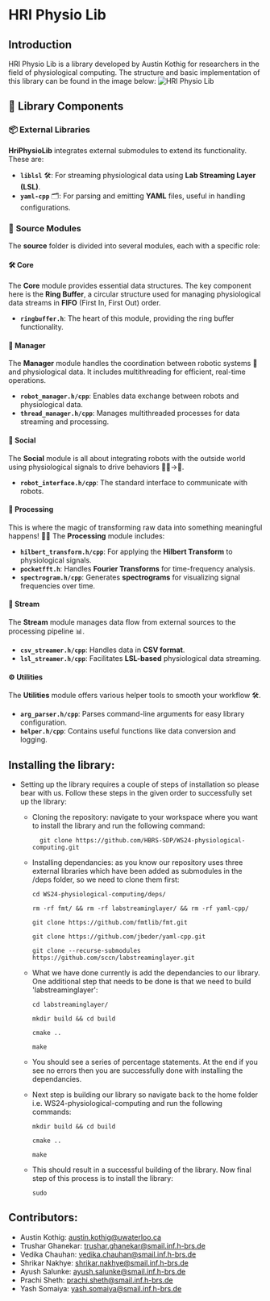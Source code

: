 # HRI Physio Lib 
## Introduction
HRI Physio Lib is a library developed by Austin Kothig for researchers in the field of physiological computing. The structure and basic implementation of this library can be found in the image below:
![HRI Physio Lib](https://github.com/user-attachments/assets/894adccd-6bd8-4dcc-8718-edef5a2d8647)
## 🧩 **Library Components**

### 📦 **External Libraries**

**HriPhysioLib** integrates external submodules to extend its functionality. These are:

- **`liblsl`** 🛠️: For streaming physiological data using **Lab Streaming Layer (LSL)**.
- **`yaml-cpp`** 🗂️: For parsing and emitting **YAML** files, useful in handling configurations.

### 📂 **Source Modules**

The **source** folder is divided into several modules, each with a specific role:

#### 🛠️ **Core**
The **Core** module provides essential data structures. The key component here is the **Ring Buffer**, a circular structure used for managing physiological data streams in **FIFO** (First In, First Out) order.

- **`ringbuffer.h`**: The heart of this module, providing the ring buffer functionality.

#### 🔧 **Manager**
The **Manager** module handles the coordination between robotic systems 🤖 and physiological data. It includes multithreading for efficient, real-time operations.

- **`robot_manager.h/cpp`**: Enables data exchange between robots and physiological data.
- **`thread_manager.h/cpp`**: Manages multithreaded processes for data streaming and processing.

#### 🤖 **Social**
The **Social** module is all about integrating robots with the outside world using physiological signals to drive behaviors 🚶‍♂️→🤖.

- **`robot_interface.h/cpp`**: The standard interface to communicate with robots.

#### 🔬 **Processing**
This is where the magic of transforming raw data into something meaningful happens! 🧙‍♂️ The **Processing** module includes:

- **`hilbert_transform.h/cpp`**: For applying the **Hilbert Transform** to physiological signals.
- **`pocketfft.h`**: Handles **Fourier Transforms** for time-frequency analysis.
- **`spectrogram.h/cpp`**: Generates **spectrograms** for visualizing signal frequencies over time.

#### 💾 **Stream**
The **Stream** module manages data flow from external sources to the processing pipeline 📊.

- **`csv_streamer.h/cpp`**: Handles data in **CSV format**.
- **`lsl_streamer.h/cpp`**: Facilitates **LSL-based** physiological data streaming.

#### ⚙️ **Utilities**
The **Utilities** module offers various helper tools to smooth your workflow 🛠️.

- **`arg_parser.h/cpp`**: Parses command-line arguments for easy library configuration.
- **`helper.h/cpp`**: Contains useful functions like data conversion and logging.
## Installing the library:
- Setting up the library requires a couple of steps of installation so please bear with us. Follow these steps in the given order to successfully set up the library:
  - Cloning the repository: navigate to your workspace where you want to install the library and run the following command:<br>
    ```
      git clone https://github.com/HBRS-SDP/WS24-physiological-computing.git
    ```
    
  - Installing dependancies: as you know our repository uses three external libraries which have been added as submodules in the /deps folder, so we need to clone them first:<br>
      ```
    cd WS24-physiological-computing/deps/
      ```
      ```
    rm -rf fmt/ && rm -rf labstreaminglayer/ && rm -rf yaml-cpp/
      ```
      ```
    git clone https://github.com/fmtlib/fmt.git
      ```
      ```
    git clone https://github.com/jbeder/yaml-cpp.git
      ```
      ```
    git clone --recurse-submodules https://github.com/sccn/labstreaminglayer.git
      ```
    
  - What we have done currently is add the dependancies to our library. One additional step that needs to be done is that we need to build 'labstreaminglayer':
      ```
    cd labstreaminglayer/
      ```
      ```
    mkdir build && cd build
      ```
      ```
    cmake ..
      ```
      ```
    make
      ```
  - You should see a series of percentage statements. At the end if you see no errors then you are successfully done with installing the dependancies.
  - Next step is building our library so navigate back to the home folder i.e. WS24-physiological-computing and run the following commands:
      ```
    mkdir build && cd build
      ```
      ```
    cmake ..
      ```
      ```
    make
      ```
  - This should result in a successful building of the library. Now final step of this process is to install the library:
    ```
    sudo 

## Contributors:
- Austin Kothig: austin.kothig@uwaterloo.ca
- Trushar Ghanekar: trushar.ghanekar@smail.inf.h-brs.de
- Vedika Chauhan: vedika.chauhan@smail.inf.h-brs.de
- Shrikar Nakhye: shrikar.nakhye@smail.inf.h-brs.de
- Ayush Salunke: ayush.salunke@smail.inf.h-brs.de
- Prachi Sheth: prachi.sheth@smail.inf.h-brs.de
- Yash Somaiya: yash.somaiya@smail.inf.h-brs.de

      
      
  
